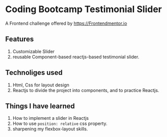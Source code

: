 # Coding Bootcamp Testimonial Slider

A Frontend challenge offered by https://Frontendmentor.io

## Features

1. Customizable Slider
2. reusable Component-based reactjs-based testimonial slider.

## Technoliges used

1. Html, Css for layout design
2. Reactjs to divide the project into components, and to practice Reactjs.

## Things I have learned

1. How to implement a slider in Reactjs
2. How to use `position: relative` css property.
3. sharpening my flexbox-layout skills.